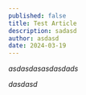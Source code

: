 ```yaml
---
published: false
title: Test Article
description: sadasd
author: asdasd
date: 2024-03-19
---
```

_asdasdasasdasdads_  
  
_dasdasd_